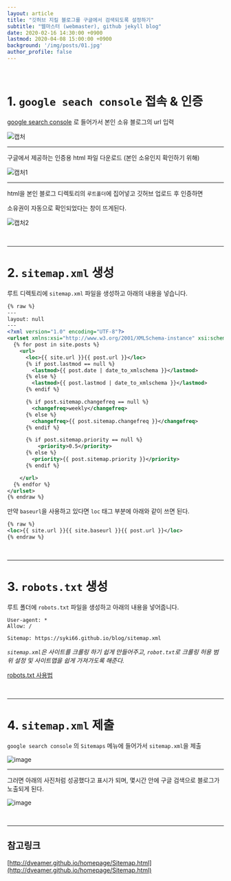 ```yaml
---
layout: article
title: "깃허브 지킬 블로그를 구글에서 검색되도록 설정하기"
subtitle: "웹마스터 (webmaster), github jekyll blog"
date: 2020-02-16 14:30:00 +0900
lastmod: 2020-04-08 15:00:00 +0900
background: '/img/posts/01.jpg'
author_profile: false
---
```


<br>

# 1. `google seach console` 접속 & 인증

[google search console](https://search.google.com/search-console/welcome?utm_source=about-page) 로 들어가서 본인 소유 블로그의 url 입력

![캡처](https://user-images.githubusercontent.com/59393359/74607293-1ebea980-511b-11ea-8724-9213904f89fe.PNG)

---

구글에서 제공하는 인증용 html 파일 다운로드 (본인 소유인지 확인하기 위해)

![캡처1](https://user-images.githubusercontent.com/59393359/74607335-7ceb8c80-511b-11ea-96d3-516b1b64bf4d.PNG)

---

html을 본인 블로그 디렉토리의 `루트폴더`에 집어넣고 깃허브 업로드 후 인증하면

소유권이 자동으로 확인되었다는 창이 뜨게된다.

![캡처2](https://user-images.githubusercontent.com/59393359/74607306-431a8600-511b-11ea-9071-fcd7ee8f0c83.PNG)

<br>

---

# 2. `sitemap.xml` 생성

루트 디렉토리에 `sitemap.xml` 파일을 생성하고 아래의 내용을 넣습니다.

```xml
{% raw %}
---
layout: null
---
<?xml version="1.0" encoding="UTF-8"?>
<urlset xmlns:xsi="http://www.w3.org/2001/XMLSchema-instance" xsi:schemaLocation="http://www.sitemaps.org/schemas/sitemap/0.9 http://www.sitemaps.org/schemas/sitemap/0.9/sitemap.xsd" xmlns="http://www.sitemaps.org/schemas/sitemap/0.9">
  {% for post in site.posts %}
    <url>
      <loc>{{ site.url }}{{ post.url }}</loc>
      {% if post.lastmod == null %}
        <lastmod>{{ post.date | date_to_xmlschema }}</lastmod>
      {% else %}
        <lastmod>{{ post.lastmod | date_to_xmlschema }}</lastmod>
      {% endif %}

      {% if post.sitemap.changefreq == null %}
        <changefreq>weekly</changefreq>
      {% else %}
        <changefreq>{{ post.sitemap.changefreq }}</changefreq>
      {% endif %}

      {% if post.sitemap.priority == null %}
          <priority>0.5</priority>
      {% else %}
        <priority>{{ post.sitemap.priority }}</priority>
      {% endif %}

    </url>
  {% endfor %}
</urlset>
{% endraw %}
```

만약 `baseurl`을 사용하고 있다면 `loc` 태그 부분에 아래와 같이 쓰면 된다.

```xml
{% raw %}
<loc>{{ site.url }}{{ site.baseurl }}{{ post.url }}</loc>
{% endraw %}
```

<br>

---

# 3. `robots.txt` 생성

루트 폴더에 `robots.txt` 파일을 생성하고 아래의 내용을 넣어줍니다.

```
User-agent: *
Allow: /

Sitemap: https://syki66.github.io/blog/sitemap.xml
```

*`sitemap.xml`은 사이트를 크롤링 하기 쉽게 만들어주고, `robot.txt`로 크롤링 허용 범위 설정 및 사이트맵을 쉽게 가져가도록 해준다.*

[robots.txt 사용법](https://support.google.com/webmasters/answer/6062596?hl=ko)

<br>

---

# 4. `sitemap.xml` 제출

`google search console` 의 `Sitemaps` 메뉴에 들어가서 `sitemap.xml`을 제출

![image](https://user-images.githubusercontent.com/59393359/74607755-c5f11000-511e-11ea-877a-6e19e9cac1ef.png)

---

그러면 아래의 사진처럼 성공했다고 표시가 되며, 몇시간 안에 구글 검색으로 블로그가 노출되게 된다.

![image](https://user-images.githubusercontent.com/59393359/74607783-14061380-511f-11ea-8b04-da84a428b232.png)

<br>

---

## 참고링크

[http://dveamer.github.io/homepage/Sitemap.html](http://dveamer.github.io/homepage/Sitemap.html)

<br><br><br><br>